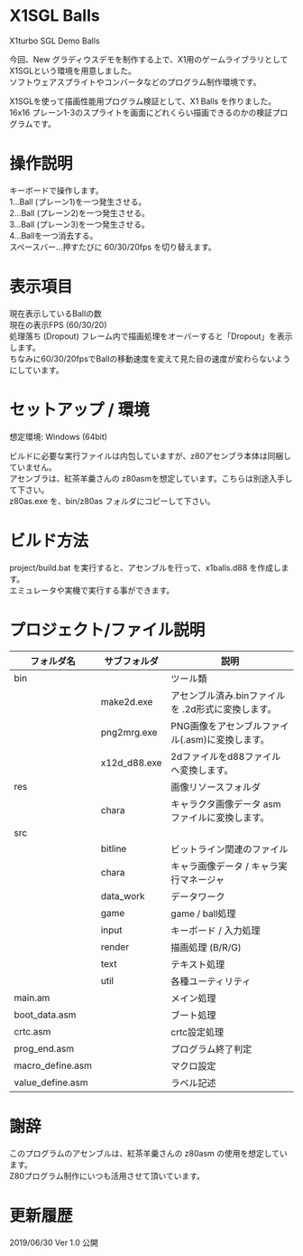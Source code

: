 # X1SGL Balls

X1turbo SGL Demo Balls

今回、New グラディウスデモを制作する上で、X1用のゲームライブラリとしてX1SGLという環境を用意しました。  
ソフトウェアスプライトやコンバータなどのプログラム制作環境です。  
  
X1SGLを使って描画性能用プログラム検証として、X1 Balls を作りました。  
16x16 プレーン1-3のスプライトを画面にどれくらい描画できるのかの検証プログラムです。

# 操作説明
キーボードで操作します。  
1…Ball (プレーン1)を一つ発生させる。  
2…Ball (プレーン2)を一つ発生させる。  
3…Ball (プレーン3)を一つ発生させる。  
4…Ballを一つ消去する。  
スペースバー…押すたびに 60/30/20fps を切り替えます。  
  
# 表示項目
現在表示しているBallの数  
現在の表示FPS (60/30/20)  
処理落ち (Dropout) フレーム内で描画処理をオーバーすると「Dropout」を表示します。  
ちなみに60/30/20fpsでBallの移動速度を変えて見た目の速度が変わらないようにしています。  

# セットアップ / 環境
想定環境: Windows (64bit)  

ビルドに必要な実行ファイルは内包していますが、z80アセンブラ本体は同梱していません。  
アセンブラは、紅茶羊羹さんの z80asmを想定しています。こちらは別途入手して下さい。  
z80as.exe を、bin/z80as フォルダにコピーして下さい。  

# ビルド方法
project/build.bat を実行すると、アセンブルを行って、x1balls.d88 を作成します。  
エミュレータや実機で実行する事ができます。  

# プロジェクト/ファイル説明

| フォルダ名       | サブフォルダ | 説明                                                   |
|------------------|--------------|--------------------------------------------------------|
| bin              |              | ツール類                                               |
|                  | make2d.exe   | アセンブル済み.binファイルを .2d形式に変換します。     |
|                  | png2mrg.exe  | PNG画像をアセンブルファイル(.asm)に変換します。        |
|                  | x12d_d88.exe | 2dファイルをd88ファイルへ変換します。                  |
| res              |              | 画像リソースフォルダ                                   |
|                  | chara        | キャラクタ画像データ asm ファイルに変換します。        |
| src              |              |                                                        |
|                  | bitline      | ビットライン関連のファイル                             |
|                  | chara        | キャラ画像データ / キャラ実行マネージャ                |
|                  | data_work    | データワーク                                           |
|                  | game         | game / ball処理                                        |
|                  | input        | キーボード / 入力処理                                  |
|                  | render       | 描画処理 (B/R/G)                                       |
|                  | text         | テキスト処理                                           |
|                  | util         | 各種ユーティリティ                                     |
| main.am          |              | メイン処理                                             |
| boot_data.asm    |              | ブート処理                                             |
| crtc.asm         |              | crtc設定処理                                           |
| prog_end.asm     |              | プログラム終了判定                                     |
| macro_define.asm |              | マクロ設定                                             |
| value_define.asm |              | ラベル記述                                             |

# 謝辞
このプログラムのアセンブルは、紅茶羊羹さんの z80asm の使用を想定しています。  
Z80プログラム制作にいつも活用させて頂いています。  

# 更新履歴
2019/06/30 Ver 1.0 公開  

